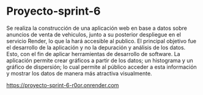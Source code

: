 # Proyecto-sprint-6
Se realiza la construcción de una aplicación web en base a datos sobre anuncios de venta de vehiculos, junto a su posterior despliegue en el servicio Render, lo que la hará accesible al publico. 
El principal objetivo fue el desarrollo de la aplicación y no la depuración y análisis de los datos. Esto, con el fin de aplicar herramientas de desarrollo de software. La aplicación permite crear gráficos a partir de los datos; un histograma y un gráfico de dispersión; lo cual permite al público acceder a esta información y mostrar los datos de manera más atractiva visualmente.

https://proyecto-sprint-6-r0or.onrender.com